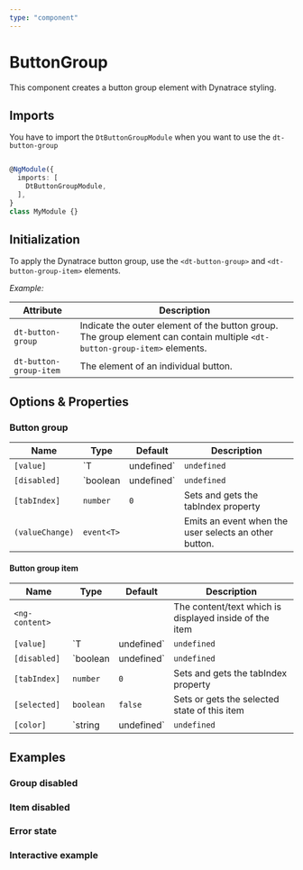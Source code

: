 ```yaml
---
type: "component"
---
```


# ButtonGroup

<docs-source-example example="ButtonGroupDefaultExampleComponent"></docs-source-example>

This component creates a button group element with Dynatrace styling.

## Imports

You have to import the `DtButtonGroupModule` when you want to use the `dt-button-group`

```typescript

@NgModule({
  imports: [
    DtButtonGroupModule,
  ],
}
class MyModule {}

```

## Initialization

To apply the Dynatrace button group, use the `<dt-button-group>` and `<dt-button-group-item>` elements.

*Example:*

| Attribute | Description |
| --- | --- |
| `dt-button-group` | Indicate the outer element of the button group. The group element can contain multiple `<dt-button-group-item>` elements. |
| `dt-button-group-item` | The element of an individual button. |

## Options & Properties

### Button group

| Name | Type | Default | Description |
| --- | --- | --- | --- |
| `[value]` | `T | undefined` | `undefined` | Gets sets the current value |
| `[disabled]` | `boolean | undefined` | `undefined` | Sets disable state if property is set and the value is truthy or undefined |
| `[tabIndex]` | `number` | `0` | Sets and gets the tabIndex property |
| `(valueChange)` | `event<T>` |   | Emits an event when the user selects an other button. |

#### Button group item

| Name | Type | Default | Description |
| --- | --- | --- | --- |
| `<ng-content>` |   |   | The content/text which is displayed inside of the item |
| `[value]` | `T | undefined` | `undefined` | The associated value of this item |
| `[disabled]` | `boolean | undefined` | `undefined` | Sets disable state if property is set and the value is truthy or undefined |
| `[tabIndex]` | `number` | `0` | Sets and gets the tabIndex property |
| `[selected]` | `boolean` | `false` | Sets or gets the selected state of this item |
| `[color]` | `string | undefined` | `undefined` | Sets color. Possible options: <ul><li><code>main</code> (default)</li><li><code>error</code></li></ul> |

## Examples

### Group disabled

<docs-source-example example="ButtonGroupDisabledExampleComponent"></docs-source-example>

### Item disabled

<docs-source-example example="ButtonGroupItemDisabledExampleComponent"></docs-source-example>

### Error state

<docs-source-example example="ButtonGroupErrorExampleComponent"></docs-source-example>

### Interactive example

<docs-source-example example="ButtonGroupInteractiveExampleComponent"></docs-source-example>
